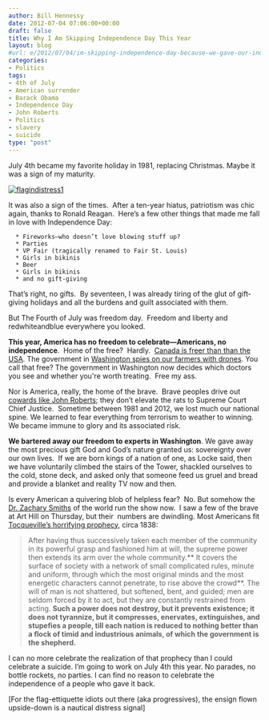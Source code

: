 ```yaml
---
author: Bill Hennessy
date: 2012-07-04 07:06:00+00:00
draft: false
title: Why I Am Skipping Independence Day This Year
layout: blog
#url: e/2012/07/04/im-skipping-independence-day-because-we-gave-our-independence-back/
categories:
- Politics
tags:
- 4th of July
- American surrender
- Barack Obama
- Independence Day
- John Roberts
- Politics
- slavery
- suicide
type: "post"
---
```


July 4th became my favorite holiday in 1981, replacing Christmas. Maybe it was a sign of my maturity.

[![flagindistress1](https://ludicrite.files.wordpress.com/2012/07/flagindistress1_thumb.jpg)
](https://ludicrite.files.wordpress.com/2012/07/flagindistress1.jpg)

It was also a sign of the times.  After a ten-year hiatus, patriotism was chic again, thanks to Ronald Reagan.  Here’s a few other things that made me fall in love with Independence Day:



	  * Fireworks—who doesn’t love blowing stuff up?
	  * Parties
	  * VP Fair (tragically renamed to Fair St. Louis)
	  * Girls in bikinis
	  * Beer
	  * Girls in bikinis
	  * and no gift-giving

That’s right, no gifts.  By seventeen, I was already tiring of the glut of gift-giving holidays and all the burdens and guilt associated with them.

But The Fourth of July was freedom day.  Freedom and liberty and redwhiteandblue everywhere you looked.

**This year, America has no freedom to celebrate—Americans, no independence**.  Home of the free?  Hardly.  [Canada is freer than than the USA](https://www.heritage.org/index/ranking.aspx). The government in [Washington spies on our farmers with drones](https://news.yahoo.com/midwest-ranchers-lawmakers-protest-epa-flyovers-080146368.html). You call that free? The government in Washington now decides which doctors you see and whether you're worth treating.  Free my ass.

Nor is America, really, the home of the brave.  Brave peoples drive out [cowards like John Roberts](https://www.nationalreview.com/articles/304374/umpire-blinks-rich-lowry); they don’t elevate the rats to Supreme Court Chief Justice.  Sometime between 1981 and 2012, we lost much our national spine. We learned to fear everything from terrorism to weather to winning.  We became immune to glory and its associated risk.

**We bartered away our freedom to experts in Washington**. We gave away the most precious gift God and God’s nature granted us: sovereignty over our own lives.  If we are born kings of a nation of one, as Locke said, then we have voluntarily climbed the stairs of the Tower, shackled ourselves to the cold, stone deck, and asked only that someone feed us gruel and bread and provide a blanket and reality TV now and then.

Is every American a quivering blob of helpless fear?  No. But somehow the [Dr. Zachary Smiths](https://www.heptune.com/lis/smith.html) of the world run the show now.  I saw a few of the brave at Art Hill on Thursday, but their  numbers are dwindling. Most Americans fit [Tocqueville’s horrifying prophecy](https://xroads.virginia.edu/~HYPER/DETOC/ch4_06.htm), circa 1838:


> After having thus successively taken each member of the community in its powerful grasp and fashioned him at will, the supreme power then extends its arm over the whole community.** It covers the surface of society with a network of small complicated rules, minute and uniform, through which the most original minds and the most energetic characters cannot penetrate, to rise above the crowd**. The will of man is not shattered, but softened, bent, and guided; men are seldom forced by it to act, but they are constantly restrained from acting. **Such a power does not destroy, but it prevents existence; it does not tyrannize, but it compresses, enervates, extinguishes, and stupefies a people, till each nation is reduced to nothing better than a flock of timid and industrious animals, of which the government is the shepherd.**


I can no more celebrate the realization of that prophecy than I could celebrate a suicide. I’m going to work on July 4th this year. No parades, no bottle rockets, no parties. I can find no reason to celebrate the independence of a people who gave it back.

[For the flag-ettiquette idiots out there (aka progressives), the ensign flown upside-down is a nautical distress signal]
